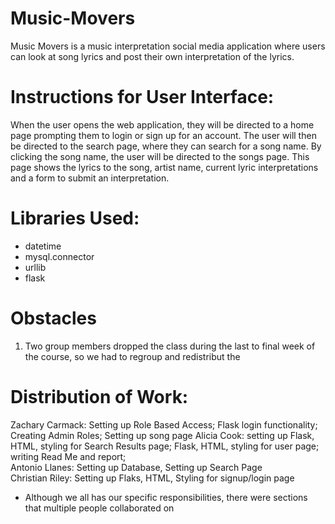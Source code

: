 # Music-Movers


Music Movers is a music interpretation social media application where users can look at song lyrics and post their own interpretation of the lyrics. 


# Instructions for User Interface:
When the user opens the web application, they will be directed to a home page prompting them to login or sign up for an account. The user will then be directed to the search page, where they can search for a song name. By clicking the song name, the user will be directed to the songs page. This page shows the lyrics to the song, artist name, current lyric interpretations and a form to submit an interpretation. 


# Libraries Used:
* datetime
* mysql.connector
* urllib
* flask 


# Obstacles 
1. Two group members dropped the class during the last to final week of the course, so we had to regroup and redistribut the 


# Distribution of Work: 
Zachary Carmack: Setting up Role Based Access; Flask login functionality; Creating Admin Roles; Setting up song page
Alicia Cook: setting up Flask, HTML, styling for Search Results page; Flask, HTML, styling for user page; writing Read Me and report;  
Antonio Llanes: Setting up Database, Setting up Search Page  
Christian Riley: Setting up Flaks, HTML, Styling for signup/login page
* Although we all has our specific responsibilities, there were sections that multiple people collaborated on
